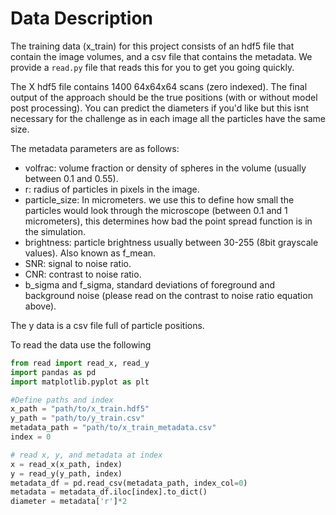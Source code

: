 
# Data Description

The training data (x_train) for this project consists of an hdf5 file that contain the image volumes, and a csv file that contains the metadata. We provide a `read.py` file that reads this for you to get you going quickly.

The X hdf5 file contains 1400 64x64x64 scans (zero indexed). The final output of the approach should be the true positions (with or without model post processing). You can predict the diameters if you'd like but this isnt necessary for the challenge as in each image all the particles have the same size.

The metadata parameters are as follows:
- volfrac: volume fraction or density of spheres in the volume (usually between 0.1 and 0.55).
- r: radius of particles in pixels in the image.
- particle_size: In micrometers. we use this to define how small the particles would look through the microscope (between 0.1 and 1 micrometers), this determines how bad the point spread function is in the simulation.
- brightness: particle brightness usually between 30-255 (8bit grayscale values). Also known as f_mean.
- SNR: signal to noise ratio.
- CNR: contrast to noise ratio.
- b_sigma and f_sigma, standard deviations of foreground and background noise (please read on the contrast to noise ratio equation above).

The y data is a csv file full of particle positions.

To read the data use the following

```python
from read import read_x, read_y
import pandas as pd
import matplotlib.pyplot as plt

#Define paths and index
x_path = "path/to/x_train.hdf5"
y_path = "path/to/y_train.csv"
metadata_path = "path/to/x_train_metadata.csv"
index = 0

# read x, y, and metadata at index
x = read_x(x_path, index)
y = read_y(y_path, index)
metadata_df = pd.read_csv(metadata_path, index_col=0)
metadata = metadata_df.iloc[index].to_dict()
diameter = metadata['r']*2
```